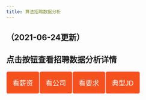 ```yaml
---
title: 算法招聘数据分析
---
```




<html>
<head>
    <meta charset="UTF-8">
    <title>Awesome-pyecharts</title>
            <script type="text/javascript" src="https://assets.pyecharts.org/assets/echarts.min.js"></script>
        <script type="text/javascript" src="https://assets.pyecharts.org/assets/maps/china.js"></script>

    

<style>
.button {
  display: inline-block;
  border-radius: 5px;
  border: 1px solid pink;
  background-color: #f4511e;
  color: #FFFFFF;
  text-align: center;
  font-size: 18px;
  padding: 16px;
  transition: all 0.1s;
  cursor: pointer;
  float: left;
}


.button:hover {
    background-color: #3e8e41;
}
</style>
</head>
<body>

<h2>（2021-06-24更新）</h2>

<h2>点击按钮查看招聘数据分析详情</h2>
    
<a href="https://showmeai-hub.github.io/2021/05/13/job_data_analysis.html">
    <button class="button">看薪资</button>
</a>
<a href="https://showmeai-hub.github.io/2021/05/13/job_analysis_company.html">
    <button class="button">看公司</button>
</a>
<a href="https://showmeai-hub.github.io/2021/05/13/job_analysis_skills.html">
    <button class="button">看要求</button>
</a>
<a href="https://showmeai-hub.github.io/2021/05/13/recent_jds.html">
    <button class="button">典型JD</button>
</a>

<p style="clear:both"><br></p>


</body>


<body>
        <style>
        .tab {
            overflow: hidden;
            border: 1px solid #ccc;
            background-color: #f1f1f1;
        }

        .tab button {
            background-color: inherit;
            float: left;
            border: none;
            outline: none;
            cursor: pointer;
            padding: 12px 16px;
            transition: 0.3s;
        }

        .tab button:hover {
            background-color: #ddd;
        }

        .tab button.active {
            background-color: #ccc;
        }

        .chart-container {
            display: none;
            padding: 6px 12px;
            border-top: none;
        }
    </style>
    <div class="tab">
            <button class="tablinks" onclick="showChart(event, '166f950889b7471c942944f9dd84ad2a')">薪资</button>
            <button class="tablinks" onclick="showChart(event, '19d4028c97b44d51af3c3dee2c930a01')">实习薪资分布</button>
            <button class="tablinks" onclick="showChart(event, '059eaa50a2634c03b9d7db709d8e9717')">社招薪资分布</button>
            <button class="tablinks" onclick="showChart(event, '5661fe8406da4cc2aa04a2c096064873')">城市&薪资</button>
            <button class="tablinks" onclick="showChart(event, 'a768d15f12e74210bb30d76905323620')">薪资地图</button>
            <button class="tablinks" onclick="showChart(event, '06f741f4b20e4c2ab81a61ee82ad6d78')">区域&薪资</button>
            <button class="tablinks" onclick="showChart(event, '2027d77a56464f5d9db60cc3c62ec617')">行业&薪资</button>
            <button class="tablinks" onclick="showChart(event, 'fd00e2e337714c8c8c2164288e51f71a')">方向关键词&薪资</button>
            <button class="tablinks" onclick="showChart(event, 'e741aba4badf4e388d55ddc1552b8fa8')">学历&薪资</button>
            <button class="tablinks" onclick="showChart(event, 'a6cac48ebfd844d0b110cdd60f12360b')">经验&薪资</button>
            <button class="tablinks" onclick="showChart(event, '8e6973ad3f60417980e961b4ed630275')">top10薪资招聘</button>
    </div>

    <div class="box">
                <div id="166f950889b7471c942944f9dd84ad2a" class="chart-container" style="width:900px; height:500px;"></div>
    <script>
        var chart_166f950889b7471c942944f9dd84ad2a = echarts.init(
            document.getElementById('166f950889b7471c942944f9dd84ad2a'), 'white', {renderer: 'canvas'});
            
    var waterMarkText = 'ShowMeAI';
    var canvas = document.createElement('canvas');
    var ctx = canvas.getContext('2d');
    canvas.width = canvas.height = 300;
    ctx.textAlign = 'center';
    ctx.textBaseline = 'middle';
    ctx.globalAlpha = 0.03;
    ctx.font = '50px Microsoft Yahei';
    ctx.translate(100, 100);
    ctx.rotate(-Math.PI / 4);
    ctx.fillText(waterMarkText, 0, 0);
    img = canvas;
    
        var option_166f950889b7471c942944f9dd84ad2a = {
    "backgroundColor": {
        "type": "pattern",
        "image": img,
        "repeat": "repeat"
    },
    "animation": true,
    "animationThreshold": 2000,
    "animationDuration": 1000,
    "animationEasing": "cubicOut",
    "animationDelay": 0,
    "animationDurationUpdate": 300,
    "animationEasingUpdate": "cubicOut",
    "animationDelayUpdate": 0,
    "color": [
        "#c23531",
        "#2f4554",
        "#61a0a8",
        "#d48265",
        "#749f83",
        "#ca8622",
        "#bda29a",
        "#6e7074",
        "#546570",
        "#c4ccd3",
        "#f05b72",
        "#ef5b9c",
        "#f47920",
        "#905a3d",
        "#fab27b",
        "#2a5caa",
        "#444693",
        "#726930",
        "#b2d235",
        "#6d8346",
        "#ac6767",
        "#1d953f",
        "#6950a1",
        "#918597"
    ],
    "series": [
        {
            "type": "bar",
            "xAxisIndex": 0,
            "yAxisIndex": 0,
            "legendHoverLink": true,
            "data": [
                316,
                202,
                157,
                149,
                96,
                88,
                76,
                65,
                62,
                49
            ],
            "showBackground": false,
            "barMinHeight": 0,
            "barCategoryGap": "20%",
            "barGap": "30%",
            "large": false,
            "largeThreshold": 400,
            "seriesLayoutBy": "column",
            "datasetIndex": 0,
            "clip": true,
            "zlevel": 0,
            "z": 2,
            "label": {
                "show": true,
                "position": "top",
                "margin": 8
            }
        },
        {
            "type": "pie",
            "clockwise": true,
            "data": [
                {
                    "name": "20k-40k",
                    "value": 316
                },
                {
                    "name": "25k-50k",
                    "value": 202
                },
                {
                    "name": "30k-60k",
                    "value": 157
                },
                {
                    "name": "15k-30k",
                    "value": 149
                },
                {
                    "name": "30k-50k",
                    "value": 96
                },
                {
                    "name": "15k-25k",
                    "value": 88
                },
                {
                    "name": "20k-30k",
                    "value": 76
                },
                {
                    "name": "20k-35k",
                    "value": 65
                },
                {
                    "name": "25k-40k",
                    "value": 62
                },
                {
                    "name": "25k-45k",
                    "value": 49
                }
            ],
            "radius": [
                "10%",
                "35%"
            ],
            "center": [
                "70%",
                "25%"
            ],
            "roseType": "radius",
            "label": {
                "show": true,
                "position": "top",
                "margin": 8,
                "formatter": "{b}: {d}%"
            },
            "rippleEffect": {
                "show": true,
                "brushType": "stroke",
                "scale": 2.5,
                "period": 4
            },
            "xAxisIndex": 1,
            "yAxisIndex": 1
        },
        {
            "type": "pie",
            "clockwise": true,
            "data": [
                {
                    "name": "20k-40k",
                    "value": 316
                },
                {
                    "name": "25k-50k",
                    "value": 202
                },
                {
                    "name": "30k-60k",
                    "value": 157
                },
                {
                    "name": "15k-30k",
                    "value": 149
                },
                {
                    "name": "30k-50k",
                    "value": 96
                },
                {
                    "name": "15k-25k",
                    "value": 88
                },
                {
                    "name": "20k-30k",
                    "value": 76
                },
                {
                    "name": "20k-35k",
                    "value": 65
                },
                {
                    "name": "25k-40k",
                    "value": 62
                },
                {
                    "name": "25k-45k",
                    "value": 49
                }
            ],
            "radius": [
                "10%",
                "35%"
            ],
            "center": [
                "70%",
                "75%"
            ],
            "label": {
                "show": true,
                "position": "top",
                "margin": 8,
                "formatter": "{b}: {d}%"
            },
            "rippleEffect": {
                "show": true,
                "brushType": "stroke",
                "scale": 2.5,
                "period": 4
            },
            "xAxisIndex": 1,
            "yAxisIndex": 1
        }
    ],
    "legend": [
        {
            "data": [
                ""
            ],
            "selected": {
                "": true
            },
            "show": true,
            "padding": 5,
            "itemGap": 10,
            "itemWidth": 25,
            "itemHeight": 14
        },
        {
            "data": [
                "20k-40k",
                "25k-50k",
                "30k-60k",
                "15k-30k",
                "30k-50k",
                "15k-25k",
                "20k-30k",
                "20k-35k",
                "25k-40k",
                "25k-45k"
            ],
            "selected": {},
            "show": false,
            "padding": 5,
            "itemGap": 10,
            "itemWidth": 25,
            "itemHeight": 14
        }
    ],
    "tooltip": {
        "show": true,
        "trigger": "item",
        "triggerOn": "mousemove|click",
        "axisPointer": {
            "type": "line"
        },
        "showContent": true,
        "alwaysShowContent": false,
        "showDelay": 0,
        "hideDelay": 100,
        "textStyle": {
            "fontSize": 14
        },
        "borderWidth": 0,
        "padding": 5
    },
    "xAxis": [
        {
            "show": true,
            "scale": false,
            "nameLocation": "end",
            "nameGap": 15,
            "gridIndex": 0,
            "axisLabel": {
                "rotate": 35
            },
            "inverse": false,
            "offset": 0,
            "splitNumber": 5,
            "minInterval": 0,
            "splitLine": {
                "show": false,
                "lineStyle": {
                    "show": true,
                    "width": 1,
                    "opacity": 1,
                    "curveness": 0,
                    "type": "solid"
                }
            },
            "data": [
                "20k-40k",
                "25k-50k",
                "30k-60k",
                "15k-30k",
                "30k-50k",
                "15k-25k",
                "20k-30k",
                "20k-35k",
                "25k-40k",
                "25k-45k"
            ]
        }
    ],
    "yAxis": [
        {
            "show": true,
            "scale": false,
            "nameLocation": "end",
            "nameGap": 15,
            "gridIndex": 0,
            "inverse": false,
            "offset": 0,
            "splitNumber": 5,
            "minInterval": 0,
            "splitLine": {
                "show": false,
                "lineStyle": {
                    "show": true,
                    "width": 1,
                    "opacity": 1,
                    "curveness": 0,
                    "type": "solid"
                }
            }
        }
    ],
    "title": [
        {
            "text": "\u85aa\u8d44\u5206\u5e03",
            "subtext": "\u9ad8\u9891\u533a\u95f4\u6bb5\u5206\u5e03",
            "padding": 5,
            "itemGap": 10
        },
        {
            "text": " ",
            "padding": 5,
            "itemGap": 10
        }
    ],
    "grid": [
        {
            "show": false,
            "zlevel": 0,
            "z": 2,
            "right": "60%",
            "containLabel": false,
            "backgroundColor": "transparent",
            "borderColor": "#ccc",
            "borderWidth": 1
        },
        {
            "show": false,
            "zlevel": 0,
            "z": 2,
            "left": "40%",
            "containLabel": false,
            "backgroundColor": "transparent",
            "borderColor": "#ccc",
            "borderWidth": 1
        }
    ]
};
        chart_166f950889b7471c942944f9dd84ad2a.setOption(option_166f950889b7471c942944f9dd84ad2a);
    </script>
                <div id="19d4028c97b44d51af3c3dee2c930a01" class="chart-container" style="width:900px; height:500px;"></div>
    <script>
        var chart_19d4028c97b44d51af3c3dee2c930a01 = echarts.init(
            document.getElementById('19d4028c97b44d51af3c3dee2c930a01'), 'white', {renderer: 'canvas'});
            
    var waterMarkText = 'ShowMeAI';
    var canvas = document.createElement('canvas');
    var ctx = canvas.getContext('2d');
    canvas.width = canvas.height = 300;
    ctx.textAlign = 'center';
    ctx.textBaseline = 'middle';
    ctx.globalAlpha = 0.03;
    ctx.font = '50px Microsoft Yahei';
    ctx.translate(100, 100);
    ctx.rotate(-Math.PI / 4);
    ctx.fillText(waterMarkText, 0, 0);
    img = canvas;
    
        var option_19d4028c97b44d51af3c3dee2c930a01 = {
    "backgroundColor": {
        "type": "pattern",
        "image": img,
        "repeat": "repeat"
    },
    "animation": true,
    "animationThreshold": 2000,
    "animationDuration": 1000,
    "animationEasing": "cubicOut",
    "animationDelay": 0,
    "animationDurationUpdate": 300,
    "animationEasingUpdate": "cubicOut",
    "animationDelayUpdate": 0,
    "color": [
        "#c23531",
        "#2f4554",
        "#61a0a8",
        "#d48265",
        "#749f83",
        "#ca8622",
        "#bda29a",
        "#6e7074",
        "#546570",
        "#c4ccd3",
        "#f05b72",
        "#ef5b9c",
        "#f47920",
        "#905a3d",
        "#fab27b",
        "#2a5caa",
        "#444693",
        "#726930",
        "#b2d235",
        "#6d8346",
        "#ac6767",
        "#1d953f",
        "#6950a1",
        "#918597"
    ],
    "series": [
        {
            "type": "boxplot",
            "name": "\u85aa\u8d44\u4e0b\u9650",
            "data": [
                [
                    2,
                    4.5,
                    8,
                    13.5,
                    30
                ]
            ],
            "label": {
                "show": true,
                "position": "top",
                "margin": 8
            },
            "markPoint": {
                "label": {
                    "show": true,
                    "position": "inside",
                    "color": "#fff",
                    "margin": 8
                }
            },
            "markLine": {
                "silent": false,
                "precision": 2,
                "label": {
                    "show": true,
                    "position": "top",
                    "margin": 8
                }
            }
        },
        {
            "type": "boxplot",
            "name": "\u85aa\u8d44\u4e0a\u9650",
            "data": [
                [
                    3,
                    6.25,
                    11.5,
                    19.5,
                    50
                ]
            ],
            "label": {
                "show": true,
                "position": "top",
                "margin": 8
            },
            "markPoint": {
                "label": {
                    "show": true,
                    "position": "inside",
                    "color": "#fff",
                    "margin": 8
                }
            },
            "markLine": {
                "silent": false,
                "precision": 2,
                "label": {
                    "show": true,
                    "position": "top",
                    "margin": 8
                }
            }
        },
        {
            "type": "boxplot",
            "name": "\u5e73\u5747\u85aa\u8d44",
            "data": [
                [
                    2.5,
                    4.5,
                    6.0,
                    8.0,
                    40.0
                ]
            ],
            "label": {
                "show": true,
                "position": "top",
                "margin": 8
            },
            "markPoint": {
                "label": {
                    "show": true,
                    "position": "inside",
                    "color": "#fff",
                    "margin": 8
                }
            },
            "markLine": {
                "silent": false,
                "precision": 2,
                "label": {
                    "show": true,
                    "position": "top",
                    "margin": 8
                }
            }
        }
    ],
    "legend": [
        {
            "data": [
                "\u85aa\u8d44\u4e0b\u9650",
                "\u85aa\u8d44\u4e0a\u9650",
                "\u5e73\u5747\u85aa\u8d44"
            ],
            "selected": {
                "\u85aa\u8d44\u4e0b\u9650": true,
                "\u85aa\u8d44\u4e0a\u9650": true,
                "\u5e73\u5747\u85aa\u8d44": true
            },
            "show": true,
            "padding": 5,
            "itemGap": 10,
            "itemWidth": 25,
            "itemHeight": 14
        }
    ],
    "tooltip": {
        "show": true,
        "trigger": "item",
        "triggerOn": "mousemove|click",
        "axisPointer": {
            "type": "line"
        },
        "showContent": true,
        "alwaysShowContent": false,
        "showDelay": 0,
        "hideDelay": 100,
        "textStyle": {
            "fontSize": 14
        },
        "borderWidth": 0,
        "padding": 5
    },
    "xAxis": [
        {
            "show": true,
            "scale": false,
            "nameLocation": "end",
            "nameGap": 15,
            "gridIndex": 0,
            "inverse": false,
            "offset": 0,
            "splitNumber": 5,
            "minInterval": 0,
            "splitLine": {
                "show": false,
                "lineStyle": {
                    "show": true,
                    "width": 1,
                    "opacity": 1,
                    "curveness": 0,
                    "type": "solid"
                }
            },
            "data": [
                "\u5b9e\u4e60\u85aa\u8d44"
            ]
        }
    ],
    "yAxis": [
        {
            "show": true,
            "scale": false,
            "nameLocation": "end",
            "nameGap": 15,
            "gridIndex": 0,
            "inverse": false,
            "offset": 0,
            "splitNumber": 5,
            "minInterval": 0,
            "splitLine": {
                "show": false,
                "lineStyle": {
                    "show": true,
                    "width": 1,
                    "opacity": 1,
                    "curveness": 0,
                    "type": "solid"
                }
            }
        }
    ],
    "title": [
        {
            "text": "\u85aa\u8d44\u5206\u5e03",
            "padding": 5,
            "itemGap": 10
        }
    ]
};
        chart_19d4028c97b44d51af3c3dee2c930a01.setOption(option_19d4028c97b44d51af3c3dee2c930a01);
    </script>
                <div id="059eaa50a2634c03b9d7db709d8e9717" class="chart-container" style="width:900px; height:500px;"></div>
    <script>
        var chart_059eaa50a2634c03b9d7db709d8e9717 = echarts.init(
            document.getElementById('059eaa50a2634c03b9d7db709d8e9717'), 'white', {renderer: 'canvas'});
            
    var waterMarkText = 'ShowMeAI';
    var canvas = document.createElement('canvas');
    var ctx = canvas.getContext('2d');
    canvas.width = canvas.height = 300;
    ctx.textAlign = 'center';
    ctx.textBaseline = 'middle';
    ctx.globalAlpha = 0.03;
    ctx.font = '50px Microsoft Yahei';
    ctx.translate(100, 100);
    ctx.rotate(-Math.PI / 4);
    ctx.fillText(waterMarkText, 0, 0);
    img = canvas;
    
        var option_059eaa50a2634c03b9d7db709d8e9717 = {
    "backgroundColor": {
        "type": "pattern",
        "image": img,
        "repeat": "repeat"
    },
    "animation": true,
    "animationThreshold": 2000,
    "animationDuration": 1000,
    "animationEasing": "cubicOut",
    "animationDelay": 0,
    "animationDurationUpdate": 300,
    "animationEasingUpdate": "cubicOut",
    "animationDelayUpdate": 0,
    "color": [
        "#c23531",
        "#2f4554",
        "#61a0a8",
        "#d48265",
        "#749f83",
        "#ca8622",
        "#bda29a",
        "#6e7074",
        "#546570",
        "#c4ccd3",
        "#f05b72",
        "#ef5b9c",
        "#f47920",
        "#905a3d",
        "#fab27b",
        "#2a5caa",
        "#444693",
        "#726930",
        "#b2d235",
        "#6d8346",
        "#ac6767",
        "#1d953f",
        "#6950a1",
        "#918597"
    ],
    "series": [
        {
            "type": "boxplot",
            "name": "\u85aa\u8d44\u4e0b\u9650",
            "data": [
                [
                    8,
                    15.5,
                    24,
                    37.5,
                    70
                ]
            ],
            "label": {
                "show": true,
                "position": "top",
                "margin": 8
            },
            "markPoint": {
                "label": {
                    "show": true,
                    "position": "inside",
                    "color": "#fff",
                    "margin": 8
                }
            },
            "markLine": {
                "silent": false,
                "precision": 2,
                "label": {
                    "show": true,
                    "position": "top",
                    "margin": 8
                }
            }
        },
        {
            "type": "boxplot",
            "name": "\u85aa\u8d44\u4e0a\u9650",
            "data": [
                [
                    15,
                    27.5,
                    42,
                    64.5,
                    120
                ]
            ],
            "label": {
                "show": true,
                "position": "top",
                "margin": 8
            },
            "markPoint": {
                "label": {
                    "show": true,
                    "position": "inside",
                    "color": "#fff",
                    "margin": 8
                }
            },
            "markLine": {
                "silent": false,
                "precision": 2,
                "label": {
                    "show": true,
                    "position": "top",
                    "margin": 8
                }
            }
        },
        {
            "type": "boxplot",
            "name": "\u5e73\u5747\u85aa\u8d44",
            "data": [
                [
                    12.0,
                    25.0,
                    30.0,
                    40.0,
                    90.0
                ]
            ],
            "label": {
                "show": true,
                "position": "top",
                "margin": 8
            },
            "markPoint": {
                "label": {
                    "show": true,
                    "position": "inside",
                    "color": "#fff",
                    "margin": 8
                }
            },
            "markLine": {
                "silent": false,
                "precision": 2,
                "label": {
                    "show": true,
                    "position": "top",
                    "margin": 8
                }
            }
        }
    ],
    "legend": [
        {
            "data": [
                "\u85aa\u8d44\u4e0b\u9650",
                "\u85aa\u8d44\u4e0a\u9650",
                "\u5e73\u5747\u85aa\u8d44"
            ],
            "selected": {
                "\u85aa\u8d44\u4e0b\u9650": true,
                "\u85aa\u8d44\u4e0a\u9650": true,
                "\u5e73\u5747\u85aa\u8d44": true
            },
            "show": true,
            "padding": 5,
            "itemGap": 10,
            "itemWidth": 25,
            "itemHeight": 14
        }
    ],
    "tooltip": {
        "show": true,
        "trigger": "item",
        "triggerOn": "mousemove|click",
        "axisPointer": {
            "type": "line"
        },
        "showContent": true,
        "alwaysShowContent": false,
        "showDelay": 0,
        "hideDelay": 100,
        "textStyle": {
            "fontSize": 14
        },
        "borderWidth": 0,
        "padding": 5
    },
    "xAxis": [
        {
            "show": true,
            "scale": false,
            "nameLocation": "end",
            "nameGap": 15,
            "gridIndex": 0,
            "inverse": false,
            "offset": 0,
            "splitNumber": 5,
            "minInterval": 0,
            "splitLine": {
                "show": false,
                "lineStyle": {
                    "show": true,
                    "width": 1,
                    "opacity": 1,
                    "curveness": 0,
                    "type": "solid"
                }
            },
            "data": [
                "\u793e\u62db\u85aa\u8d44"
            ]
        }
    ],
    "yAxis": [
        {
            "show": true,
            "scale": false,
            "nameLocation": "end",
            "nameGap": 15,
            "gridIndex": 0,
            "inverse": false,
            "offset": 0,
            "splitNumber": 5,
            "minInterval": 0,
            "splitLine": {
                "show": false,
                "lineStyle": {
                    "show": true,
                    "width": 1,
                    "opacity": 1,
                    "curveness": 0,
                    "type": "solid"
                }
            }
        }
    ],
    "title": [
        {
            "text": "\u85aa\u8d44\u5206\u5e03",
            "padding": 5,
            "itemGap": 10
        }
    ]
};
        chart_059eaa50a2634c03b9d7db709d8e9717.setOption(option_059eaa50a2634c03b9d7db709d8e9717);
    </script>
                <div id="5661fe8406da4cc2aa04a2c096064873" class="chart-container" style="width:900px; height:900px;"></div>
    <script>
        var chart_5661fe8406da4cc2aa04a2c096064873 = echarts.init(
            document.getElementById('5661fe8406da4cc2aa04a2c096064873'), 'white', {renderer: 'canvas'});
        var option_5661fe8406da4cc2aa04a2c096064873 = {
    "backgroundColor": {
        "type": "pattern",
        "image": img,
        "repeat": "repeat"
    },
    "animation": true,
    "animationThreshold": 2000,
    "animationDuration": 1000,
    "animationEasing": "cubicOut",
    "animationDelay": 0,
    "animationDurationUpdate": 300,
    "animationEasingUpdate": "cubicOut",
    "animationDelayUpdate": 0,
    "color": [
        "#c23531",
        "#2f4554",
        "#61a0a8",
        "#d48265",
        "#749f83",
        "#ca8622",
        "#bda29a",
        "#6e7074",
        "#546570",
        "#c4ccd3",
        "#f05b72",
        "#ef5b9c",
        "#f47920",
        "#905a3d",
        "#fab27b",
        "#2a5caa",
        "#444693",
        "#726930",
        "#b2d235",
        "#6d8346",
        "#ac6767",
        "#1d953f",
        "#6950a1",
        "#918597"
    ],
    "series": [
        {
            "type": "bar",
            "name": "\u85aa\u8d44(k)",
            "xAxisIndex": 0,
            "yAxisIndex": 0,
            "legendHoverLink": true,
            "data": [
                35.0,
                32.5,
                30.0,
                30.0,
                25.0,
                22.5,
                20.0,
                22.5,
                20.0,
                20.0,
                30.0
            ],
            "showBackground": false,
            "barMinHeight": 0,
            "barCategoryGap": "20%",
            "barGap": "30%",
            "large": false,
            "largeThreshold": 400,
            "seriesLayoutBy": "column",
            "datasetIndex": 0,
            "clip": true,
            "zlevel": 0,
            "z": 2,
            "label": {
                "show": true,
                "position": "top",
                "margin": 8
            }
        },
        {
            "type": "boxplot",
            "name": "\u85aa\u8d44(k)",
            "xAxisIndex": 1,
            "yAxisIndex": 1,
            "data": [
                [
                    12.0,
                    30.0,
                    35.0,
                    45.0,
                    90.0
                ],
                [
                    12.5,
                    26.375,
                    32.5,
                    42.5,
                    85.0
                ],
                [
                    12.0,
                    25.0,
                    30.0,
                    37.5,
                    80.0
                ],
                [
                    13.5,
                    23.5,
                    30.0,
                    40.0,
                    70.0
                ],
                [
                    12.5,
                    22.5,
                    25.0,
                    30.0,
                    70.0
                ],
                [
                    12.5,
                    19.75,
                    22.5,
                    26.25,
                    50.0
                ],
                [
                    12.5,
                    17.25,
                    20.0,
                    23.625,
                    37.5
                ],
                [
                    15.0,
                    20.0,
                    22.5,
                    30.0,
                    50.0
                ],
                [
                    12.5,
                    14.625,
                    23.5,
                    34.875,
                    37.5
                ],
                [
                    15.0,
                    18.375,
                    20.0,
                    23.125,
                    35.0
                ]
            ],
            "label": {
                "show": true,
                "position": "top",
                "margin": 8
            },
            "markPoint": {
                "label": {
                    "show": true,
                    "position": "inside",
                    "color": "#fff",
                    "margin": 8
                }
            },
            "markLine": {
                "silent": false,
                "precision": 2,
                "label": {
                    "show": true,
                    "position": "top",
                    "margin": 8
                }
            }
        }
    ],
    "legend": [
        {
            "data": [
                "\u85aa\u8d44(k)"
            ],
            "selected": {
                "\u85aa\u8d44(k)": true
            },
            "show": true,
            "padding": 5,
            "itemGap": 10,
            "itemWidth": 25,
            "itemHeight": 14
        },
        {
            "data": [
                "\u85aa\u8d44(k)"
            ],
            "selected": {
                "\u85aa\u8d44(k)": true
            },
            "show": true,
            "padding": 5,
            "itemGap": 10,
            "itemWidth": 25,
            "itemHeight": 14
        }
    ],
    "tooltip": {
        "show": true,
        "trigger": "item",
        "triggerOn": "mousemove|click",
        "axisPointer": {
            "type": "line"
        },
        "showContent": true,
        "alwaysShowContent": false,
        "showDelay": 0,
        "hideDelay": 100,
        "textStyle": {
            "fontSize": 14
        },
        "borderWidth": 0,
        "padding": 5
    },
    "xAxis": [
        {
            "show": true,
            "scale": false,
            "nameLocation": "end",
            "nameGap": 15,
            "gridIndex": 0,
            "axisLabel": {
                "rotate": 35
            },
            "inverse": false,
            "offset": 0,
            "splitNumber": 5,
            "minInterval": 0,
            "splitLine": {
                "show": false,
                "lineStyle": {
                    "show": true,
                    "width": 1,
                    "opacity": 1,
                    "curveness": 0,
                    "type": "solid"
                }
            },
            "data": [
                "\u5317\u4eac",
                "\u4e0a\u6d77",
                "\u6df1\u5733",
                "\u676d\u5dde",
                "\u5e7f\u5dde",
                "\u6210\u90fd",
                "\u6b66\u6c49",
                "\u5357\u4eac",
                "\u82cf\u5dde",
                "\u897f\u5b89",
                "\u4f5b\u5c71"
            ]
        },
        {
            "show": true,
            "scale": false,
            "nameLocation": "end",
            "nameGap": 15,
            "gridIndex": 1,
            "inverse": false,
            "offset": 0,
            "splitNumber": 5,
            "minInterval": 0,
            "splitLine": {
                "show": false,
                "lineStyle": {
                    "show": true,
                    "width": 1,
                    "opacity": 1,
                    "curveness": 0,
                    "type": "solid"
                }
            },
            "data": [
                "\u5317\u4eac",
                "\u4e0a\u6d77",
                "\u6df1\u5733",
                "\u676d\u5dde",
                "\u5e7f\u5dde",
                "\u6210\u90fd",
                "\u6b66\u6c49",
                "\u5357\u4eac",
                "\u53a6\u95e8",
                "\u82cf\u5dde"
            ]
        }
    ],
    "yAxis": [
        {
            "show": true,
            "scale": false,
            "nameLocation": "end",
            "nameGap": 15,
            "gridIndex": 0,
            "inverse": false,
            "offset": 0,
            "splitNumber": 5,
            "minInterval": 0,
            "splitLine": {
                "show": false,
                "lineStyle": {
                    "show": true,
                    "width": 1,
                    "opacity": 1,
                    "curveness": 0,
                    "type": "solid"
                }
            }
        },
        {
            "show": true,
            "scale": false,
            "nameLocation": "end",
            "nameGap": 15,
            "gridIndex": 1,
            "inverse": false,
            "offset": 0,
            "splitNumber": 5,
            "minInterval": 0,
            "splitLine": {
                "show": false,
                "lineStyle": {
                    "show": true,
                    "width": 1,
                    "opacity": 1,
                    "curveness": 0,
                    "type": "solid"
                }
            }
        }
    ],
    "title": [
        {
            "padding": 5,
            "itemGap": 10
        },
        {
            "padding": 5,
            "itemGap": 10
        }
    ],
    "grid": [
        {
            "show": false,
            "zlevel": 0,
            "z": 2,
            "bottom": "60%",
            "containLabel": false,
            "backgroundColor": "transparent",
            "borderColor": "#ccc",
            "borderWidth": 1
        },
        {
            "show": false,
            "zlevel": 0,
            "z": 2,
            "top": "45%",
            "containLabel": false,
            "backgroundColor": "transparent",
            "borderColor": "#ccc",
            "borderWidth": 1
        }
    ]
};
        chart_5661fe8406da4cc2aa04a2c096064873.setOption(option_5661fe8406da4cc2aa04a2c096064873);
    </script>
                <div id="a768d15f12e74210bb30d76905323620" class="chart-container" style="width:900px; height:500px;"></div>
    <script>
        var chart_a768d15f12e74210bb30d76905323620 = echarts.init(
            document.getElementById('a768d15f12e74210bb30d76905323620'), 'white', {renderer: 'canvas'});
            
    var waterMarkText = 'ShowMeAI';
    var canvas = document.createElement('canvas');
    var ctx = canvas.getContext('2d');
    canvas.width = canvas.height = 300;
    ctx.textAlign = 'center';
    ctx.textBaseline = 'middle';
    ctx.globalAlpha = 0.03;
    ctx.font = '50px Microsoft Yahei';
    ctx.translate(100, 100);
    ctx.rotate(-Math.PI / 4);
    ctx.fillText(waterMarkText, 0, 0);
    img = canvas;
    
        var option_a768d15f12e74210bb30d76905323620 = {
    "backgroundColor": {
        "type": "pattern",
        "image": img,
        "repeat": "repeat"
    },
    "animation": true,
    "animationThreshold": 2000,
    "animationDuration": 1000,
    "animationEasing": "cubicOut",
    "animationDelay": 0,
    "animationDurationUpdate": 300,
    "animationEasingUpdate": "cubicOut",
    "animationDelayUpdate": 0,
    "color": [
        "#c23531",
        "#2f4554",
        "#61a0a8",
        "#d48265",
        "#749f83",
        "#ca8622",
        "#bda29a",
        "#6e7074",
        "#546570",
        "#c4ccd3",
        "#f05b72",
        "#ef5b9c",
        "#f47920",
        "#905a3d",
        "#fab27b",
        "#2a5caa",
        "#444693",
        "#726930",
        "#b2d235",
        "#6d8346",
        "#ac6767",
        "#1d953f",
        "#6950a1",
        "#918597"
    ],
    "series": [
        {
            "type": "effectScatter",
            "name": "\u57ce\u5e02\u85aa\u8d44\u5206\u5e03",
            "coordinateSystem": "geo",
            "showEffectOn": "render",
            "rippleEffect": {
                "show": true,
                "brushType": "stroke",
                "scale": 2.5,
                "period": 4
            },
            "symbolSize": 12,
            "data": [
                {
                    "name": "\u5317\u4eac",
                    "value": [
                        116.407526,
                        39.90403,
                        35.0
                    ]
                },
                {
                    "name": "\u4e0a\u6d77",
                    "value": [
                        121.473701,
                        31.230416,
                        32.5
                    ]
                },
                {
                    "name": "\u6df1\u5733",
                    "value": [
                        114.07,
                        22.62,
                        30.0
                    ]
                },
                {
                    "name": "\u676d\u5dde",
                    "value": [
                        120.19,
                        30.26,
                        30.0
                    ]
                },
                {
                    "name": "\u5e7f\u5dde",
                    "value": [
                        113.23,
                        23.16,
                        25.0
                    ]
                },
                {
                    "name": "\u6210\u90fd",
                    "value": [
                        104.06,
                        30.67,
                        22.5
                    ]
                },
                {
                    "name": "\u6b66\u6c49",
                    "value": [
                        114.31,
                        30.52,
                        20.0
                    ]
                },
                {
                    "name": "\u5357\u4eac",
                    "value": [
                        118.78,
                        32.04,
                        22.5
                    ]
                },
                {
                    "name": "\u82cf\u5dde",
                    "value": [
                        120.62,
                        31.32,
                        20.0
                    ]
                },
                {
                    "name": "\u897f\u5b89",
                    "value": [
                        108.95,
                        34.27,
                        20.0
                    ]
                },
                {
                    "name": "\u4f5b\u5c71",
                    "value": [
                        113.11,
                        23.05,
                        30.0
                    ]
                },
                {
                    "name": "\u90d1\u5dde",
                    "value": [
                        113.65,
                        34.76,
                        15.0
                    ]
                },
                {
                    "name": "\u5609\u5174",
                    "value": [
                        120.76,
                        30.77,
                        30.0
                    ]
                },
                {
                    "name": "\u91cd\u5e86",
                    "value": [
                        106.551556,
                        29.563009,
                        15.0
                    ]
                },
                {
                    "name": "\u60e0\u5dde",
                    "value": [
                        114.4,
                        23.09,
                        30.0
                    ]
                },
                {
                    "name": "\u9752\u5c9b",
                    "value": [
                        120.33,
                        36.07,
                        15.0
                    ]
                },
                {
                    "name": "\u5b81\u6ce2",
                    "value": [
                        121.56,
                        29.86,
                        27.5
                    ]
                },
                {
                    "name": "\u6c88\u9633",
                    "value": [
                        123.38,
                        41.8,
                        20.0
                    ]
                },
                {
                    "name": "\u4e1c\u839e",
                    "value": [
                        113.75,
                        23.04,
                        21.0
                    ]
                },
                {
                    "name": "\u592a\u539f",
                    "value": [
                        112.53,
                        37.87,
                        50.0
                    ]
                }
            ],
            "label": {
                "show": true,
                "position": "top",
                "margin": 8
            }
        }
    ],
    "legend": [
        {
            "data": [
                "\u57ce\u5e02\u85aa\u8d44\u5206\u5e03"
            ],
            "selected": {
                "\u57ce\u5e02\u85aa\u8d44\u5206\u5e03": true
            },
            "show": true,
            "padding": 5,
            "itemGap": 10,
            "itemWidth": 25,
            "itemHeight": 14
        }
    ],
    "tooltip": {
        "show": true,
        "trigger": "item",
        "triggerOn": "mousemove|click",
        "axisPointer": {
            "type": "line"
        },
        "showContent": true,
        "alwaysShowContent": false,
        "showDelay": 0,
        "hideDelay": 100,
        "formatter": function (params) {        return params.name + ' : ' + params.value[2];    },
        "textStyle": {
            "fontSize": 14
        },
        "borderWidth": 0,
        "padding": 5
    },
    "title": [
        {
            "text": "\u57ce\u5e02\u85aa\u8d44\u5206\u5e03",
            "padding": 5,
            "itemGap": 10
        }
    ],
    "geo": {
        "map": "china",
        "roam": true,
        "aspectScale": 0.75,
        "nameProperty": "name",
        "selectedMode": false,
        "emphasis": {}
    }
};
        chart_a768d15f12e74210bb30d76905323620.setOption(option_a768d15f12e74210bb30d76905323620);
    </script>
                <div id="06f741f4b20e4c2ab81a61ee82ad6d78" class="chart-container" style="width:900px; height:900px;"></div>
    <script>
        var chart_06f741f4b20e4c2ab81a61ee82ad6d78 = echarts.init(
            document.getElementById('06f741f4b20e4c2ab81a61ee82ad6d78'), 'white', {renderer: 'canvas'});
        var option_06f741f4b20e4c2ab81a61ee82ad6d78 = {
    "backgroundColor": {
        "type": "pattern",
        "image": img,
        "repeat": "repeat"
    },
    "animation": true,
    "animationThreshold": 2000,
    "animationDuration": 1000,
    "animationEasing": "cubicOut",
    "animationDelay": 0,
    "animationDurationUpdate": 300,
    "animationEasingUpdate": "cubicOut",
    "animationDelayUpdate": 0,
    "color": [
        "#c23531",
        "#2f4554",
        "#61a0a8",
        "#d48265",
        "#749f83",
        "#ca8622",
        "#bda29a",
        "#6e7074",
        "#546570",
        "#c4ccd3",
        "#f05b72",
        "#ef5b9c",
        "#f47920",
        "#905a3d",
        "#fab27b",
        "#2a5caa",
        "#444693",
        "#726930",
        "#b2d235",
        "#6d8346",
        "#ac6767",
        "#1d953f",
        "#6950a1",
        "#918597"
    ],
    "series": [
        {
            "type": "bar",
            "name": "\u85aa\u8d44(k)",
            "xAxisIndex": 0,
            "yAxisIndex": 0,
            "legendHoverLink": true,
            "data": [
                35.0,
                37.5,
                37.5,
                30.0,
                37.5,
                40.0,
                30.0,
                22.5,
                30.0,
                26.0,
                30.0
            ],
            "showBackground": false,
            "barMinHeight": 0,
            "barCategoryGap": "20%",
            "barGap": "30%",
            "large": false,
            "largeThreshold": 400,
            "seriesLayoutBy": "column",
            "datasetIndex": 0,
            "clip": true,
            "zlevel": 0,
            "z": 2,
            "label": {
                "show": true,
                "position": "top",
                "margin": 8
            }
        },
        {
            "type": "boxplot",
            "name": "\u85aa\u8d44(k)",
            "xAxisIndex": 1,
            "yAxisIndex": 1,
            "data": [
                [
                    12.0,
                    30.0,
                    35.0,
                    45.0,
                    83.0
                ],
                [
                    13.5,
                    30.0,
                    37.5,
                    45.0,
                    80.0
                ],
                [
                    12.5,
                    30.0,
                    31.25,
                    37.5,
                    67.5
                ],
                [
                    16.0,
                    23.75,
                    37.5,
                    38.75,
                    60.0
                ],
                [
                    12.5,
                    27.5,
                    30.0,
                    37.5,
                    80.0
                ],
                [
                    12.0,
                    24.375,
                    32.5,
                    45.0,
                    60.0
                ],
                [
                    20.0,
                    30.0,
                    37.5,
                    44.375,
                    75.0
                ],
                [
                    19.5,
                    25.0,
                    30.0,
                    39.75,
                    45.0
                ],
                [
                    17.5,
                    31.25,
                    40.0,
                    45.0,
                    65.0
                ],
                [
                    16.0,
                    30.0,
                    36.25,
                    40.0,
                    45.0
                ]
            ],
            "label": {
                "show": true,
                "position": "top",
                "margin": 8
            },
            "markPoint": {
                "label": {
                    "show": true,
                    "position": "inside",
                    "color": "#fff",
                    "margin": 8
                }
            },
            "markLine": {
                "silent": false,
                "precision": 2,
                "label": {
                    "show": true,
                    "position": "top",
                    "margin": 8
                }
            }
        }
    ],
    "legend": [
        {
            "data": [
                "\u85aa\u8d44(k)"
            ],
            "selected": {
                "\u85aa\u8d44(k)": true
            },
            "show": true,
            "padding": 5,
            "itemGap": 10,
            "itemWidth": 25,
            "itemHeight": 14
        },
        {
            "data": [
                "\u85aa\u8d44(k)"
            ],
            "selected": {
                "\u85aa\u8d44(k)": true
            },
            "show": true,
            "padding": 5,
            "itemGap": 10,
            "itemWidth": 25,
            "itemHeight": 14
        }
    ],
    "tooltip": {
        "show": true,
        "trigger": "item",
        "triggerOn": "mousemove|click",
        "axisPointer": {
            "type": "line"
        },
        "showContent": true,
        "alwaysShowContent": false,
        "showDelay": 0,
        "hideDelay": 100,
        "textStyle": {
            "fontSize": 14
        },
        "borderWidth": 0,
        "padding": 5
    },
    "xAxis": [
        {
            "show": true,
            "scale": false,
            "nameLocation": "end",
            "nameGap": 15,
            "gridIndex": 0,
            "axisLabel": {
                "rotate": 35
            },
            "inverse": false,
            "offset": 0,
            "splitNumber": 5,
            "minInterval": 0,
            "splitLine": {
                "show": false,
                "lineStyle": {
                    "show": true,
                    "width": 1,
                    "opacity": 1,
                    "curveness": 0,
                    "type": "solid"
                }
            },
            "data": [
                "\u6d77\u6dc0\u533a",
                "\u671d\u9633\u533a",
                "\u4f59\u676d\u533a",
                "\u79d1\u6280\u56ed",
                "\u897f\u5317\u65fa",
                "\u95f5\u884c\u533a",
                "\u6d66\u4e1c\u65b0\u2026",
                "\u9ad8\u65b0\u533a",
                "\u5b9d\u5b89\u533a",
                "\u798f\u7530\u533a",
                "\u5f90\u6c47\u533a"
            ]
        },
        {
            "show": true,
            "scale": false,
            "nameLocation": "end",
            "nameGap": 15,
            "gridIndex": 1,
            "inverse": false,
            "offset": 0,
            "splitNumber": 5,
            "minInterval": 0,
            "splitLine": {
                "show": false,
                "lineStyle": {
                    "show": true,
                    "width": 1,
                    "opacity": 1,
                    "curveness": 0,
                    "type": "solid"
                }
            },
            "data": [
                "\u6d77\u6dc0\u533a",
                "\u671d\u9633\u533a",
                "\u5357\u5c71\u533a",
                "\u4f59\u676d\u533a",
                "\u79d1\u6280\u56ed",
                "\u671b\u4eac",
                "\u897f\u5317\u65fa",
                "\u6d66\u4e1c\u65b0\u2026",
                "\u95f5\u884c\u533a",
                "\u4e94\u9053\u53e3"
            ]
        }
    ],
    "yAxis": [
        {
            "show": true,
            "scale": false,
            "nameLocation": "end",
            "nameGap": 15,
            "gridIndex": 0,
            "inverse": false,
            "offset": 0,
            "splitNumber": 5,
            "minInterval": 0,
            "splitLine": {
                "show": false,
                "lineStyle": {
                    "show": true,
                    "width": 1,
                    "opacity": 1,
                    "curveness": 0,
                    "type": "solid"
                }
            }
        },
        {
            "show": true,
            "scale": false,
            "nameLocation": "end",
            "nameGap": 15,
            "gridIndex": 1,
            "inverse": false,
            "offset": 0,
            "splitNumber": 5,
            "minInterval": 0,
            "splitLine": {
                "show": false,
                "lineStyle": {
                    "show": true,
                    "width": 1,
                    "opacity": 1,
                    "curveness": 0,
                    "type": "solid"
                }
            }
        }
    ],
    "title": [
        {
            "padding": 5,
            "itemGap": 10
        },
        {
            "padding": 5,
            "itemGap": 10
        }
    ],
    "grid": [
        {
            "show": false,
            "zlevel": 0,
            "z": 2,
            "bottom": "60%",
            "containLabel": false,
            "backgroundColor": "transparent",
            "borderColor": "#ccc",
            "borderWidth": 1
        },
        {
            "show": false,
            "zlevel": 0,
            "z": 2,
            "top": "45%",
            "containLabel": false,
            "backgroundColor": "transparent",
            "borderColor": "#ccc",
            "borderWidth": 1
        }
    ]
};
        chart_06f741f4b20e4c2ab81a61ee82ad6d78.setOption(option_06f741f4b20e4c2ab81a61ee82ad6d78);
    </script>
                <div id="2027d77a56464f5d9db60cc3c62ec617" class="chart-container" style="width:900px; height:900px;"></div>
    <script>
        var chart_2027d77a56464f5d9db60cc3c62ec617 = echarts.init(
            document.getElementById('2027d77a56464f5d9db60cc3c62ec617'), 'white', {renderer: 'canvas'});
        var option_2027d77a56464f5d9db60cc3c62ec617 = {
    "backgroundColor": {
        "type": "pattern",
        "image": img,
        "repeat": "repeat"
    },
    "animation": true,
    "animationThreshold": 2000,
    "animationDuration": 1000,
    "animationEasing": "cubicOut",
    "animationDelay": 0,
    "animationDurationUpdate": 300,
    "animationEasingUpdate": "cubicOut",
    "animationDelayUpdate": 0,
    "color": [
        "#c23531",
        "#2f4554",
        "#61a0a8",
        "#d48265",
        "#749f83",
        "#ca8622",
        "#bda29a",
        "#6e7074",
        "#546570",
        "#c4ccd3",
        "#f05b72",
        "#ef5b9c",
        "#f47920",
        "#905a3d",
        "#fab27b",
        "#2a5caa",
        "#444693",
        "#726930",
        "#b2d235",
        "#6d8346",
        "#ac6767",
        "#1d953f",
        "#6950a1",
        "#918597"
    ],
    "series": [
        {
            "type": "bar",
            "name": "\u85aa\u8d44(k)",
            "xAxisIndex": 0,
            "yAxisIndex": 0,
            "legendHoverLink": true,
            "data": [
                40.0,
                38.75,
                37.5,
                30.0,
                27.5,
                20.0,
                20.0
            ],
            "showBackground": false,
            "barMinHeight": 0,
            "barCategoryGap": "20%",
            "barGap": "30%",
            "large": false,
            "largeThreshold": 400,
            "seriesLayoutBy": "column",
            "datasetIndex": 0,
            "clip": true,
            "zlevel": 0,
            "z": 2,
            "label": {
                "show": true,
                "position": "top",
                "margin": 8
            }
        },
        {
            "type": "boxplot",
            "name": "\u85aa\u8d44(k)",
            "xAxisIndex": 1,
            "yAxisIndex": 1,
            "data": [
                [
                    12.0,
                    22.5,
                    30.0,
                    40.0,
                    85.0
                ],
                [
                    12.5,
                    25.0,
                    30.0,
                    37.5,
                    70.0
                ],
                [
                    12.0,
                    22.5,
                    30.0,
                    37.5,
                    85.0
                ],
                [
                    15.0,
                    26.75,
                    32.5,
                    45.0,
                    85.0
                ],
                [
                    12.0,
                    22.5,
                    27.5,
                    34.5,
                    70.0
                ],
                [
                    12.0,
                    24.0,
                    30.0,
                    37.5,
                    75.0
                ],
                [
                    12.0,
                    22.5,
                    30.0,
                    37.5,
                    70.0
                ]
            ],
            "label": {
                "show": true,
                "position": "top",
                "margin": 8
            },
            "markPoint": {
                "label": {
                    "show": true,
                    "position": "inside",
                    "color": "#fff",
                    "margin": 8
                }
            },
            "markLine": {
                "silent": false,
                "precision": 2,
                "label": {
                    "show": true,
                    "position": "top",
                    "margin": 8
                }
            }
        }
    ],
    "legend": [
        {
            "data": [
                "\u85aa\u8d44(k)"
            ],
            "selected": {
                "\u85aa\u8d44(k)": true
            },
            "show": true,
            "padding": 5,
            "itemGap": 10,
            "itemWidth": 25,
            "itemHeight": 14
        },
        {
            "data": [
                "\u85aa\u8d44(k)"
            ],
            "selected": {
                "\u85aa\u8d44(k)": true
            },
            "show": true,
            "padding": 5,
            "itemGap": 10,
            "itemWidth": 25,
            "itemHeight": 14
        }
    ],
    "tooltip": {
        "show": true,
        "trigger": "item",
        "triggerOn": "mousemove|click",
        "axisPointer": {
            "type": "line"
        },
        "showContent": true,
        "alwaysShowContent": false,
        "showDelay": 0,
        "hideDelay": 100,
        "textStyle": {
            "fontSize": 14
        },
        "borderWidth": 0,
        "padding": 5
    },
    "xAxis": [
        {
            "show": true,
            "scale": false,
            "nameLocation": "end",
            "nameGap": 15,
            "gridIndex": 0,
            "axisLabel": {
                "rotate": 35
            },
            "inverse": false,
            "offset": 0,
            "splitNumber": 5,
            "minInterval": 0,
            "splitLine": {
                "show": false,
                "lineStyle": {
                    "show": true,
                    "width": 1,
                    "opacity": 1,
                    "curveness": 0,
                    "type": "solid"
                }
            },
            "data": [
                "\u76f4\u64ad\u5e73\u53f0",
                "\u7535\u5546\u5e73\u53f0",
                "\u7535\u5546",
                "IT\u6280\u672f\u670d\u52a1",
                "\u751f\u6d3b\u670d\u52a1",
                "\u73af\u4fdd",
                "\u77ff\u4ea7"
            ]
        },
        {
            "show": true,
            "scale": false,
            "nameLocation": "end",
            "nameGap": 15,
            "gridIndex": 1,
            "inverse": false,
            "offset": 0,
            "splitNumber": 5,
            "minInterval": 0,
            "splitLine": {
                "show": false,
                "lineStyle": {
                    "show": true,
                    "width": 1,
                    "opacity": 1,
                    "curveness": 0,
                    "type": "solid"
                }
            },
            "data": [
                "IT\u6280\u672f\u670d\u52a1",
                "\u4eba\u5de5\u667a\u80fd\u670d\u52a1",
                "\u54a8\u8be2",
                "\u5de5\u5177\u7c7b\u4ea7\u54c1",
                "\u6570\u636e\u670d\u52a1",
                "\u667a\u80fd\u786c\u4ef6",
                "\u8f6f\u4ef6\u670d\u52a1"
            ]
        }
    ],
    "yAxis": [
        {
            "show": true,
            "scale": false,
            "nameLocation": "end",
            "nameGap": 15,
            "gridIndex": 0,
            "inverse": false,
            "offset": 0,
            "splitNumber": 5,
            "minInterval": 0,
            "splitLine": {
                "show": false,
                "lineStyle": {
                    "show": true,
                    "width": 1,
                    "opacity": 1,
                    "curveness": 0,
                    "type": "solid"
                }
            }
        },
        {
            "show": true,
            "scale": false,
            "nameLocation": "end",
            "nameGap": 15,
            "gridIndex": 1,
            "inverse": false,
            "offset": 0,
            "splitNumber": 5,
            "minInterval": 0,
            "splitLine": {
                "show": false,
                "lineStyle": {
                    "show": true,
                    "width": 1,
                    "opacity": 1,
                    "curveness": 0,
                    "type": "solid"
                }
            }
        }
    ],
    "title": [
        {
            "padding": 5,
            "itemGap": 10
        },
        {
            "padding": 5,
            "itemGap": 10
        }
    ],
    "grid": [
        {
            "show": false,
            "zlevel": 0,
            "z": 2,
            "bottom": "60%",
            "containLabel": false,
            "backgroundColor": "transparent",
            "borderColor": "#ccc",
            "borderWidth": 1
        },
        {
            "show": false,
            "zlevel": 0,
            "z": 2,
            "top": "45%",
            "containLabel": false,
            "backgroundColor": "transparent",
            "borderColor": "#ccc",
            "borderWidth": 1
        }
    ]
};
        chart_2027d77a56464f5d9db60cc3c62ec617.setOption(option_2027d77a56464f5d9db60cc3c62ec617);
    </script>
                <div id="fd00e2e337714c8c8c2164288e51f71a" class="chart-container" style="width:900px; height:900px;"></div>
    <script>
        var chart_fd00e2e337714c8c8c2164288e51f71a = echarts.init(
            document.getElementById('fd00e2e337714c8c8c2164288e51f71a'), 'white', {renderer: 'canvas'});
        var option_fd00e2e337714c8c8c2164288e51f71a = {
    "backgroundColor": {
        "type": "pattern",
        "image": img,
        "repeat": "repeat"
    },
    "animation": true,
    "animationThreshold": 2000,
    "animationDuration": 1000,
    "animationEasing": "cubicOut",
    "animationDelay": 0,
    "animationDurationUpdate": 300,
    "animationEasingUpdate": "cubicOut",
    "animationDelayUpdate": 0,
    "color": [
        "#c23531",
        "#2f4554",
        "#61a0a8",
        "#d48265",
        "#749f83",
        "#ca8622",
        "#bda29a",
        "#6e7074",
        "#546570",
        "#c4ccd3",
        "#f05b72",
        "#ef5b9c",
        "#f47920",
        "#905a3d",
        "#fab27b",
        "#2a5caa",
        "#444693",
        "#726930",
        "#b2d235",
        "#6d8346",
        "#ac6767",
        "#1d953f",
        "#6950a1",
        "#918597"
    ],
    "series": [
        {
            "type": "bar",
            "name": "\u85aa\u8d44(k)",
            "xAxisIndex": 0,
            "yAxisIndex": 0,
            "legendHoverLink": true,
            "data": [
                35.0,
                30.0,
                30.0,
                30.0,
                30.0,
                30.0,
                30.0
            ],
            "showBackground": false,
            "barMinHeight": 0,
            "barCategoryGap": "20%",
            "barGap": "30%",
            "large": false,
            "largeThreshold": 400,
            "seriesLayoutBy": "column",
            "datasetIndex": 0,
            "clip": true,
            "zlevel": 0,
            "z": 2,
            "label": {
                "show": true,
                "position": "top",
                "margin": 8
            }
        },
        {
            "type": "boxplot",
            "name": "\u85aa\u8d44(k)",
            "xAxisIndex": 1,
            "yAxisIndex": 1,
            "data": [
                [
                    12.5,
                    22.5,
                    30.0,
                    35.0,
                    55.0
                ],
                [
                    12.0,
                    22.5,
                    30.0,
                    35.0,
                    75.0
                ],
                [
                    12.0,
                    24.0,
                    30.0,
                    37.5,
                    80.0
                ],
                [
                    12.5,
                    22.5,
                    30.0,
                    37.5,
                    75.0
                ],
                [
                    13.5,
                    22.75,
                    30.0,
                    37.5,
                    70.0
                ],
                [
                    15.0,
                    26.5,
                    35.0,
                    40.0,
                    90.0
                ],
                [
                    12.5,
                    23.25,
                    30.0,
                    37.5,
                    90.0
                ]
            ],
            "label": {
                "show": true,
                "position": "top",
                "margin": 8
            },
            "markPoint": {
                "label": {
                    "show": true,
                    "position": "inside",
                    "color": "#fff",
                    "margin": 8
                }
            },
            "markLine": {
                "silent": false,
                "precision": 2,
                "label": {
                    "show": true,
                    "position": "top",
                    "margin": 8
                }
            }
        }
    ],
    "legend": [
        {
            "data": [
                "\u85aa\u8d44(k)"
            ],
            "selected": {
                "\u85aa\u8d44(k)": true
            },
            "show": true,
            "padding": 5,
            "itemGap": 10,
            "itemWidth": 25,
            "itemHeight": 14
        },
        {
            "data": [
                "\u85aa\u8d44(k)"
            ],
            "selected": {
                "\u85aa\u8d44(k)": true
            },
            "show": true,
            "padding": 5,
            "itemGap": 10,
            "itemWidth": 25,
            "itemHeight": 14
        }
    ],
    "tooltip": {
        "show": true,
        "trigger": "item",
        "triggerOn": "mousemove|click",
        "axisPointer": {
            "type": "line"
        },
        "showContent": true,
        "alwaysShowContent": false,
        "showDelay": 0,
        "hideDelay": 100,
        "textStyle": {
            "fontSize": 14
        },
        "borderWidth": 0,
        "padding": 5
    },
    "xAxis": [
        {
            "show": true,
            "scale": false,
            "nameLocation": "end",
            "nameGap": 15,
            "gridIndex": 0,
            "axisLabel": {
                "rotate": 35
            },
            "inverse": false,
            "offset": 0,
            "splitNumber": 5,
            "minInterval": 0,
            "splitLine": {
                "show": false,
                "lineStyle": {
                    "show": true,
                    "width": 1,
                    "opacity": 1,
                    "curveness": 0,
                    "type": "solid"
                }
            },
            "data": [
                "\u673a\u5668\u5b66\u4e60",
                "\u6570\u636e\u6316\u6398",
                "\u6df1\u5ea6\u5b66\u4e60",
                "\u4eba\u5de5\u667a\u80fd\u670d\u52a1",
                "C/C++",
                "Python",
                "\u56fe\u7247\u8bc6\u522b"
            ]
        },
        {
            "show": true,
            "scale": false,
            "nameLocation": "end",
            "nameGap": 15,
            "gridIndex": 1,
            "inverse": false,
            "offset": 0,
            "splitNumber": 5,
            "minInterval": 0,
            "splitLine": {
                "show": false,
                "lineStyle": {
                    "show": true,
                    "width": 1,
                    "opacity": 1,
                    "curveness": 0,
                    "type": "solid"
                }
            },
            "data": [
                "C/C++",
                "Python",
                "\u4eba\u5de5\u667a\u80fd\u670d\u52a1",
                "\u56fe\u7247\u8bc6\u522b",
                "\u6570\u636e\u6316\u6398",
                "\u673a\u5668\u5b66\u4e60",
                "\u6df1\u5ea6\u5b66\u4e60"
            ]
        }
    ],
    "yAxis": [
        {
            "show": true,
            "scale": false,
            "nameLocation": "end",
            "nameGap": 15,
            "gridIndex": 0,
            "inverse": false,
            "offset": 0,
            "splitNumber": 5,
            "minInterval": 0,
            "splitLine": {
                "show": false,
                "lineStyle": {
                    "show": true,
                    "width": 1,
                    "opacity": 1,
                    "curveness": 0,
                    "type": "solid"
                }
            }
        },
        {
            "show": true,
            "scale": false,
            "nameLocation": "end",
            "nameGap": 15,
            "gridIndex": 1,
            "inverse": false,
            "offset": 0,
            "splitNumber": 5,
            "minInterval": 0,
            "splitLine": {
                "show": false,
                "lineStyle": {
                    "show": true,
                    "width": 1,
                    "opacity": 1,
                    "curveness": 0,
                    "type": "solid"
                }
            }
        }
    ],
    "title": [
        {
            "padding": 5,
            "itemGap": 10
        },
        {
            "padding": 5,
            "itemGap": 10
        }
    ],
    "grid": [
        {
            "show": false,
            "zlevel": 0,
            "z": 2,
            "bottom": "60%",
            "containLabel": false,
            "backgroundColor": "transparent",
            "borderColor": "#ccc",
            "borderWidth": 1
        },
        {
            "show": false,
            "zlevel": 0,
            "z": 2,
            "top": "45%",
            "containLabel": false,
            "backgroundColor": "transparent",
            "borderColor": "#ccc",
            "borderWidth": 1
        }
    ]
};
        chart_fd00e2e337714c8c8c2164288e51f71a.setOption(option_fd00e2e337714c8c8c2164288e51f71a);
    </script>
                <div id="e741aba4badf4e388d55ddc1552b8fa8" class="chart-container" style="width:900px; height:900px;"></div>
    <script>
        var chart_e741aba4badf4e388d55ddc1552b8fa8 = echarts.init(
            document.getElementById('e741aba4badf4e388d55ddc1552b8fa8'), 'white', {renderer: 'canvas'});
        var option_e741aba4badf4e388d55ddc1552b8fa8 = {
    "backgroundColor": {
        "type": "pattern",
        "image": img,
        "repeat": "repeat"
    },
    "animation": true,
    "animationThreshold": 2000,
    "animationDuration": 1000,
    "animationEasing": "cubicOut",
    "animationDelay": 0,
    "animationDurationUpdate": 300,
    "animationEasingUpdate": "cubicOut",
    "animationDelayUpdate": 0,
    "color": [
        "#c23531",
        "#2f4554",
        "#61a0a8",
        "#d48265",
        "#749f83",
        "#ca8622",
        "#bda29a",
        "#6e7074",
        "#546570",
        "#c4ccd3",
        "#f05b72",
        "#ef5b9c",
        "#f47920",
        "#905a3d",
        "#fab27b",
        "#2a5caa",
        "#444693",
        "#726930",
        "#b2d235",
        "#6d8346",
        "#ac6767",
        "#1d953f",
        "#6950a1",
        "#918597"
    ],
    "series": [
        {
            "type": "bar",
            "name": "\u85aa\u8d44(k)",
            "xAxisIndex": 0,
            "yAxisIndex": 0,
            "legendHoverLink": true,
            "data": [
                45.0,
                35.0,
                35.0,
                30.0,
                30.0,
                22.5,
                22.5,
                21.5
            ],
            "showBackground": false,
            "barMinHeight": 0,
            "barCategoryGap": "20%",
            "barGap": "30%",
            "large": false,
            "largeThreshold": 400,
            "seriesLayoutBy": "column",
            "datasetIndex": 0,
            "clip": true,
            "zlevel": 0,
            "z": 2,
            "label": {
                "show": true,
                "position": "top",
                "margin": 8
            }
        },
        {
            "type": "boxplot",
            "name": "\u85aa\u8d44(k)",
            "xAxisIndex": 1,
            "yAxisIndex": 1,
            "data": [
                [
                    16.0,
                    30.0,
                    35.0,
                    45.0,
                    70.0
                ],
                [
                    24.0,
                    40.0,
                    45.0,
                    50.0,
                    80.0
                ],
                [
                    12.0,
                    18.75,
                    22.5,
                    26.5,
                    40.0
                ],
                [
                    12.0,
                    16.0,
                    21.5,
                    30.0,
                    40.0
                ],
                [
                    12.0,
                    25.0,
                    30.0,
                    40.0,
                    90.0
                ],
                [
                    12.5,
                    27.0,
                    30.0,
                    40.0,
                    75.0
                ]
            ],
            "label": {
                "show": true,
                "position": "top",
                "margin": 8
            },
            "markPoint": {
                "label": {
                    "show": true,
                    "position": "inside",
                    "color": "#fff",
                    "margin": 8
                }
            },
            "markLine": {
                "silent": false,
                "precision": 2,
                "label": {
                    "show": true,
                    "position": "top",
                    "margin": 8
                }
            }
        }
    ],
    "legend": [
        {
            "data": [
                "\u85aa\u8d44(k)"
            ],
            "selected": {
                "\u85aa\u8d44(k)": true
            },
            "show": true,
            "padding": 5,
            "itemGap": 10,
            "itemWidth": 25,
            "itemHeight": 14
        },
        {
            "data": [
                "\u85aa\u8d44(k)"
            ],
            "selected": {
                "\u85aa\u8d44(k)": true
            },
            "show": true,
            "padding": 5,
            "itemGap": 10,
            "itemWidth": 25,
            "itemHeight": 14
        }
    ],
    "tooltip": {
        "show": true,
        "trigger": "item",
        "triggerOn": "mousemove|click",
        "axisPointer": {
            "type": "line"
        },
        "showContent": true,
        "alwaysShowContent": false,
        "showDelay": 0,
        "hideDelay": 100,
        "textStyle": {
            "fontSize": 14
        },
        "borderWidth": 0,
        "padding": 5
    },
    "xAxis": [
        {
            "show": true,
            "scale": false,
            "nameLocation": "end",
            "nameGap": 15,
            "gridIndex": 0,
            "axisLabel": {
                "rotate": 35
            },
            "inverse": false,
            "offset": 0,
            "splitNumber": 5,
            "minInterval": 0,
            "splitLine": {
                "show": false,
                "lineStyle": {
                    "show": true,
                    "width": 1,
                    "opacity": 1,
                    "curveness": 0,
                    "type": "solid"
                }
            },
            "data": [
                "\u535a\u58eb",
                "\u4e0d\u9650",
                "\u5e94\u5c4a / \u535a\u58eb",
                "\u672c\u79d1",
                "\u7855\u58eb",
                "\u5e94\u5c4a / \u4e0d\u9650",
                "\u5e94\u5c4a / \u672c\u79d1",
                "\u5e94\u5c4a / \u7855\u58eb"
            ]
        },
        {
            "show": true,
            "scale": false,
            "nameLocation": "end",
            "nameGap": 15,
            "gridIndex": 1,
            "inverse": false,
            "offset": 0,
            "splitNumber": 5,
            "minInterval": 0,
            "splitLine": {
                "show": false,
                "lineStyle": {
                    "show": true,
                    "width": 1,
                    "opacity": 1,
                    "curveness": 0,
                    "type": "solid"
                }
            },
            "data": [
                "\u4e0d\u9650",
                "\u535a\u58eb",
                "\u5e94\u5c4a / \u672c\u79d1",
                "\u5e94\u5c4a / \u7855\u58eb",
                "\u672c\u79d1",
                "\u7855\u58eb"
            ]
        }
    ],
    "yAxis": [
        {
            "show": true,
            "scale": false,
            "nameLocation": "end",
            "nameGap": 15,
            "gridIndex": 0,
            "inverse": false,
            "offset": 0,
            "splitNumber": 5,
            "minInterval": 0,
            "splitLine": {
                "show": false,
                "lineStyle": {
                    "show": true,
                    "width": 1,
                    "opacity": 1,
                    "curveness": 0,
                    "type": "solid"
                }
            }
        },
        {
            "show": true,
            "scale": false,
            "nameLocation": "end",
            "nameGap": 15,
            "gridIndex": 1,
            "inverse": false,
            "offset": 0,
            "splitNumber": 5,
            "minInterval": 0,
            "splitLine": {
                "show": false,
                "lineStyle": {
                    "show": true,
                    "width": 1,
                    "opacity": 1,
                    "curveness": 0,
                    "type": "solid"
                }
            }
        }
    ],
    "title": [
        {
            "padding": 5,
            "itemGap": 10
        },
        {
            "padding": 5,
            "itemGap": 10
        }
    ],
    "grid": [
        {
            "show": false,
            "zlevel": 0,
            "z": 2,
            "bottom": "60%",
            "containLabel": false,
            "backgroundColor": "transparent",
            "borderColor": "#ccc",
            "borderWidth": 1
        },
        {
            "show": false,
            "zlevel": 0,
            "z": 2,
            "top": "45%",
            "containLabel": false,
            "backgroundColor": "transparent",
            "borderColor": "#ccc",
            "borderWidth": 1
        }
    ]
};
        chart_e741aba4badf4e388d55ddc1552b8fa8.setOption(option_e741aba4badf4e388d55ddc1552b8fa8);
    </script>
                <div id="a6cac48ebfd844d0b110cdd60f12360b" class="chart-container" style="width:900px; height:900px;"></div>
    <script>
        var chart_a6cac48ebfd844d0b110cdd60f12360b = echarts.init(
            document.getElementById('a6cac48ebfd844d0b110cdd60f12360b'), 'white', {renderer: 'canvas'});
        var option_a6cac48ebfd844d0b110cdd60f12360b = {
    "backgroundColor": {
        "type": "pattern",
        "image": img,
        "repeat": "repeat"
    },
    "animation": true,
    "animationThreshold": 2000,
    "animationDuration": 1000,
    "animationEasing": "cubicOut",
    "animationDelay": 0,
    "animationDurationUpdate": 300,
    "animationEasingUpdate": "cubicOut",
    "animationDelayUpdate": 0,
    "color": [
        "#c23531",
        "#2f4554",
        "#61a0a8",
        "#d48265",
        "#749f83",
        "#ca8622",
        "#bda29a",
        "#6e7074",
        "#546570",
        "#c4ccd3",
        "#f05b72",
        "#ef5b9c",
        "#f47920",
        "#905a3d",
        "#fab27b",
        "#2a5caa",
        "#444693",
        "#726930",
        "#b2d235",
        "#6d8346",
        "#ac6767",
        "#1d953f",
        "#6950a1",
        "#918597"
    ],
    "series": [
        {
            "type": "bar",
            "name": "\u85aa\u8d44(k)",
            "xAxisIndex": 0,
            "yAxisIndex": 0,
            "legendHoverLink": true,
            "data": [
                57.5,
                42.5,
                32.5,
                30.0,
                27.5,
                22.5,
                22.5
            ],
            "showBackground": false,
            "barMinHeight": 0,
            "barCategoryGap": "20%",
            "barGap": "30%",
            "large": false,
            "largeThreshold": 400,
            "seriesLayoutBy": "column",
            "datasetIndex": 0,
            "clip": true,
            "zlevel": 0,
            "z": 2,
            "label": {
                "show": true,
                "position": "top",
                "margin": 8
            }
        },
        {
            "type": "boxplot",
            "name": "\u85aa\u8d44(k)",
            "xAxisIndex": 1,
            "yAxisIndex": 1,
            "data": [
                [
                    12.0,
                    22.5,
                    27.5,
                    32.0,
                    80.0
                ],
                [
                    30.0,
                    37.5,
                    57.5,
                    65.0,
                    65.0
                ],
                [
                    13.5,
                    16.25,
                    22.5,
                    25.0,
                    40.0
                ],
                [
                    15.0,
                    27.5,
                    32.5,
                    40.0,
                    80.0
                ],
                [
                    12.5,
                    35.625,
                    42.5,
                    52.5,
                    90.0
                ],
                [
                    12.5,
                    26.25,
                    30.0,
                    40.0,
                    75.0
                ],
                [
                    12.0,
                    16.0,
                    22.5,
                    27.0,
                    40.0
                ]
            ],
            "label": {
                "show": true,
                "position": "top",
                "margin": 8
            },
            "markPoint": {
                "label": {
                    "show": true,
                    "position": "inside",
                    "color": "#fff",
                    "margin": 8
                }
            },
            "markLine": {
                "silent": false,
                "precision": 2,
                "label": {
                    "show": true,
                    "position": "top",
                    "margin": 8
                }
            }
        }
    ],
    "legend": [
        {
            "data": [
                "\u85aa\u8d44(k)"
            ],
            "selected": {
                "\u85aa\u8d44(k)": true
            },
            "show": true,
            "padding": 5,
            "itemGap": 10,
            "itemWidth": 25,
            "itemHeight": 14
        },
        {
            "data": [
                "\u85aa\u8d44(k)"
            ],
            "selected": {
                "\u85aa\u8d44(k)": true
            },
            "show": true,
            "padding": 5,
            "itemGap": 10,
            "itemWidth": 25,
            "itemHeight": 14
        }
    ],
    "tooltip": {
        "show": true,
        "trigger": "item",
        "triggerOn": "mousemove|click",
        "axisPointer": {
            "type": "line"
        },
        "showContent": true,
        "alwaysShowContent": false,
        "showDelay": 0,
        "hideDelay": 100,
        "textStyle": {
            "fontSize": 14
        },
        "borderWidth": 0,
        "padding": 5
    },
    "xAxis": [
        {
            "show": true,
            "scale": false,
            "nameLocation": "end",
            "nameGap": 15,
            "gridIndex": 0,
            "axisLabel": {
                "rotate": 35
            },
            "inverse": false,
            "offset": 0,
            "splitNumber": 5,
            "minInterval": 0,
            "splitLine": {
                "show": false,
                "lineStyle": {
                    "show": true,
                    "width": 1,
                    "opacity": 1,
                    "curveness": 0,
                    "type": "solid"
                }
            },
            "data": [
                "\u7ecf\u9a8c10\u5e74\u4ee5\u4e0a",
                "\u7ecf\u9a8c5-10\u5e74",
                "\u7ecf\u9a8c3-5\u5e74",
                "\u7ecf\u9a8c\u4e0d\u9650",
                "\u7ecf\u9a8c1-3\u5e74",
                "\u7ecf\u9a8c1\u5e74\u4ee5\u4e0b",
                "\u7ecf\u9a8c\u5728\u6821"
            ]
        },
        {
            "show": true,
            "scale": false,
            "nameLocation": "end",
            "nameGap": 15,
            "gridIndex": 1,
            "inverse": false,
            "offset": 0,
            "splitNumber": 5,
            "minInterval": 0,
            "splitLine": {
                "show": false,
                "lineStyle": {
                    "show": true,
                    "width": 1,
                    "opacity": 1,
                    "curveness": 0,
                    "type": "solid"
                }
            },
            "data": [
                "\u7ecf\u9a8c1-3\u5e74",
                "\u7ecf\u9a8c10\u5e74\u4ee5\u4e0a",
                "\u7ecf\u9a8c1\u5e74\u4ee5\u4e0b",
                "\u7ecf\u9a8c3-5\u5e74",
                "\u7ecf\u9a8c5-10\u5e74",
                "\u7ecf\u9a8c\u4e0d\u9650",
                "\u7ecf\u9a8c\u5728\u6821"
            ]
        }
    ],
    "yAxis": [
        {
            "show": true,
            "scale": false,
            "nameLocation": "end",
            "nameGap": 15,
            "gridIndex": 0,
            "inverse": false,
            "offset": 0,
            "splitNumber": 5,
            "minInterval": 0,
            "splitLine": {
                "show": false,
                "lineStyle": {
                    "show": true,
                    "width": 1,
                    "opacity": 1,
                    "curveness": 0,
                    "type": "solid"
                }
            }
        },
        {
            "show": true,
            "scale": false,
            "nameLocation": "end",
            "nameGap": 15,
            "gridIndex": 1,
            "inverse": false,
            "offset": 0,
            "splitNumber": 5,
            "minInterval": 0,
            "splitLine": {
                "show": false,
                "lineStyle": {
                    "show": true,
                    "width": 1,
                    "opacity": 1,
                    "curveness": 0,
                    "type": "solid"
                }
            }
        }
    ],
    "title": [
        {
            "padding": 5,
            "itemGap": 10
        },
        {
            "padding": 5,
            "itemGap": 10
        }
    ],
    "grid": [
        {
            "show": false,
            "zlevel": 0,
            "z": 2,
            "bottom": "60%",
            "containLabel": false,
            "backgroundColor": "transparent",
            "borderColor": "#ccc",
            "borderWidth": 1
        },
        {
            "show": false,
            "zlevel": 0,
            "z": 2,
            "top": "45%",
            "containLabel": false,
            "backgroundColor": "transparent",
            "borderColor": "#ccc",
            "borderWidth": 1
        }
    ]
};
        chart_a6cac48ebfd844d0b110cdd60f12360b.setOption(option_a6cac48ebfd844d0b110cdd60f12360b);
    </script>
                        <style>
            .fl-table {
                margin: 20px;
                border-radius: 5px;
                font-size: 12px;
                border: none;
                border-collapse: collapse;
                max-width: 100%;
                white-space: nowrap;
                word-break: keep-all;
            }

            .fl-table th {
                text-align: left;
                font-size: 20px;
            }

            .fl-table tr {
                display: table-row;
                vertical-align: inherit;
                border-color: inherit;
            }

            .fl-table tr:hover td {
                background: #00d1b2;
                color: #F8F8F8;
            }

            .fl-table td, .fl-table th {
                border-style: none;
                border-top: 1px solid #dbdbdb;
                border-left: 1px solid #dbdbdb;
                border-bottom: 3px solid #dbdbdb;
                border-right: 1px solid #dbdbdb;
                padding: .5em .55em;
                font-size: 15px;
            }

            .fl-table td {
                border-style: none;
                font-size: 15px;
                vertical-align: center;
                border-bottom: 1px solid #dbdbdb;
                border-left: 1px solid #dbdbdb;
                border-right: 1px solid #dbdbdb;
                height: 30px;
            }

            .fl-table tr:nth-child(even) {
                background: #F8F8F8;
            }
        </style>
        <div id="8e6973ad3f60417980e961b4ed630275" class="chart-container" style="">
            <p class="title" style="font-size: 18px; font-weight:bold;" > top10高薪岗位</p>
            <p class="subtitle" style="font-size: 12px;" > </p>
            <table class="fl-table">
    <tr>
        <th>标题</th>
        <th>公司地址</th>
        <th>公司名</th>
        <th>学历要求</th>
        <th>经验年限</th>
        <th>公司行业</th>
        <th>公司规模</th>
        <th>人员规模</th>
        <th>薪资</th>
    </tr>
    <tr>
        <td>算法工程师</td>
        <td>北京·通州区</td>
        <td>京东集团</td>
        <td>本科</td>
        <td>经验5-10年</td>
        <td>电商平台</td>
        <td>上市公司</td>
        <td>2000人以上</td>
        <td>60k-120k</td>
    </tr>
    <tr>
        <td>算法工程师</td>
        <td>上海·杨浦区</td>
        <td>北京如秄</td>
        <td>本科</td>
        <td>经验5-10年</td>
        <td>工具类产品,IT技术服务｜咨询,专业服务｜咨询</td>
        <td>不需要融资</td>
        <td>50-150人</td>
        <td>70k-100k</td>
    </tr>
    <tr>
        <td>图像算法负责人（LB）</td>
        <td>北京·海淀区</td>
        <td>北京如秄</td>
        <td>本科</td>
        <td>经验5-10年</td>
        <td>工具类产品,IT技术服务｜咨询,专业服务｜咨询</td>
        <td>不需要融资</td>
        <td>50-150人</td>
        <td>66k-100k</td>
    </tr>
    <tr>
        <td>算法负责人（总监）</td>
        <td>上海·静安区</td>
        <td>逸兴遄飞</td>
        <td>本科</td>
        <td>经验5-10年</td>
        <td>专业服务｜咨询</td>
        <td>未融资</td>
        <td>50-150人</td>
        <td>70k-90k</td>
    </tr>
    <tr>
        <td>搜索高级算法工程师</td>
        <td>北京·朝阳区</td>
        <td>寺库</td>
        <td>本科</td>
        <td>经验3-5年</td>
        <td>电商,消费生活</td>
        <td>D轮及以上</td>
        <td>500-2000人</td>
        <td>60k-100k</td>
    </tr>
    <tr>
        <td>算法专家（3D视觉方向）</td>
        <td>深圳·科技园</td>
        <td>信润富联</td>
        <td>博士</td>
        <td>经验1-3年</td>
        <td>软件开发</td>
        <td>不需要融资</td>
        <td>50-150人</td>
        <td>60k-100k</td>
    </tr>
    <tr>
        <td>调度算法工程师</td>
        <td>北京·大兴区</td>
        <td>京东物流</td>
        <td>硕士</td>
        <td>经验3-5年</td>
        <td>物流｜运输</td>
        <td>A轮</td>
        <td>2000人以上</td>
        <td>50k-100k</td>
    </tr>
    <tr>
        <td>增长专家算法工程师</td>
        <td>北京·海淀区</td>
        <td>滴滴</td>
        <td>本科</td>
        <td>经验5-10年</td>
        <td>旅游｜出行</td>
        <td>不需要融资</td>
        <td>2000人以上</td>
        <td>50k-100k</td>
    </tr>
    <tr>
        <td>算法总监</td>
        <td>上海·徐汇区</td>
        <td>Versa</td>
        <td>硕士</td>
        <td>经验3-5年</td>
        <td>工具类产品</td>
        <td>B轮</td>
        <td>50-150人</td>
        <td>50k-100k</td>
    </tr>
    <tr>
        <td>高级/资深图像算法工程师</td>
        <td>北京·西北旺</td>
        <td>网易</td>
        <td>本科</td>
        <td>经验3-5年</td>
        <td>内容资讯,游戏,音频｜视频媒体</td>
        <td>上市公司</td>
        <td>2000人以上</td>
        <td>50k-100k</td>
    </tr>
    <tr>
        <td>资深算法和大数据工程师/专家【岗位编号003】</td>
        <td>北京·宣武门</td>
        <td>UMU</td>
        <td>本科</td>
        <td>经验5-10年</td>
        <td>社交平台</td>
        <td>C轮</td>
        <td>50-150人</td>
        <td>50k-100k</td>
    </tr>
    <tr>
        <td>资深算法专家（广告反作弊方向）</td>
        <td>北京·酒仙桥</td>
        <td>360</td>
        <td>本科</td>
        <td>经验5-10年</td>
        <td>工具类产品,信息检索,信息安全</td>
        <td>上市公司</td>
        <td>2000人以上</td>
        <td>50k-100k</td>
    </tr>
    <tr>
        <td>算法leader</td>
        <td>深圳·新安</td>
        <td>江行智能</td>
        <td>硕士</td>
        <td>经验3-5年</td>
        <td>智能硬件</td>
        <td>A轮</td>
        <td>50-150人</td>
        <td>60k-90k</td>
    </tr>
    <tr>
        <td>技术总监（数据算法类）</td>
        <td>北京·朝阳区</td>
        <td>火眼云</td>
        <td>本科</td>
        <td>经验5-10年</td>
        <td>营销服务｜咨询</td>
        <td>A轮</td>
        <td>50-150人</td>
        <td>50k-100k</td>
    </tr>
    <tr>
        <td>机器学习算法leader — 反作弊</td>
        <td>北京·海淀区</td>
        <td>字节跳动</td>
        <td>本科</td>
        <td>经验不限</td>
        <td>内容资讯,短视频</td>
        <td>D轮及以上</td>
        <td>2000人以上</td>
        <td>50k-100k</td>
    </tr>
</table>
        </div>

    </div>

    <script>
    </script>
    <script>
        (function() {
            containers = document.getElementsByClassName("chart-container");
            if(containers.length > 0) {
                containers[0].style.display = "block";
            }
        })()

        function showChart(evt, chartID) {
            let containers = document.getElementsByClassName("chart-container");
            for (let i = 0; i < containers.length; i++) {
                containers[i].style.display = "none";
            }

            let tablinks = document.getElementsByClassName("tablinks");
            for (let i = 0; i < tablinks.length; i++) {
                tablinks[i].className = "tablinks";
            }

            document.getElementById(chartID).style.display = "block";
            evt.currentTarget.className += " active";
        }
    </script>
</body>
</html>

